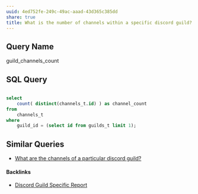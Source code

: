 ```yaml
---
uuid: 4ed752fe-249c-49ac-aaad-43d365c385dd
share: true
title: What is the number of channels within a specific discord guild?
---
```

## Query Name

guild_channels_count

## SQL Query


``` sql

select
	count( distinct(channels_t.id) ) as channel_count
from
	channels_t
where
	guild_id = (select id from guilds_t limit 1);

```
## Similar Queries

* [What are the channels of a particular discord guild?](/a0219c15-6f5c-41b6-888f-41698790b9d2)

#### Backlinks

* [Discord Guild Specific Report](/a41f63f6-9eaf-41bb-8e62-e47ffa29cb92)